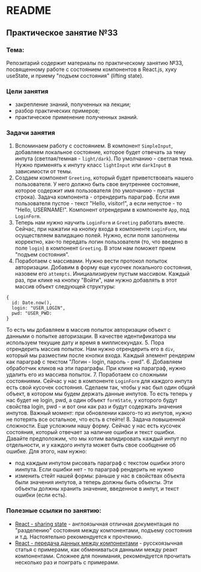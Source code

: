 # README

## Практическое занятие №33

### Тема:

Репозитарий содержит материалы по практическому занятию №33, посвященному работе с состоянием компонентов в React.js, хуку useState, и приему "подъем состояния" (lifting state).

### Цели занятия
- закрепление знаний, полученных на лекции;
- разбор практических примеров;
- практическое применение полученных знаний.

### Задачи занятия
1. Вспоминаем работу с состоянием. В компонент `SimpleInput`, добавляем локальное состояние, которое будет отвечать за тему инпута (светлая/темная - `light/dark`). По умолчанию - светлая тема. Нужно применять к инпуту класс `lightInput` или `darkInput` в зависимости от темы.
2. Создаем компонент `Greeting`, который будет приветствовать нашего пользователя. У него должно быть свое внутреннее состояние, которое содержит имя пользователя (по умолчанию - пустая строка). Задача компонента - отрендерить параграф. Если имя пользователя пустое - текст "Hello, visitor!", а если непустое - то "Hello, USERNAME!". Компонент отрендерим в компоненте `App`, под `LoginForm`.
3. Теперь нам нужно научить `LoginForm` и `Greeting` работать вместе. Сейчас, при нажатии на кнопку входа в компоненте `LoginForm`, мы осуществляем валидацию полей. Нужно, если поля заполнены корректно, как-то передать логин пользователя (то, что введено в поле `login`) в компонент `Greeting`. В этом нам поможет прием "подъем состояния".
4. Поработаем с массивами. Нужно вести протокол попыток авторизации. Добавим в форму еще кусочек локального состояния, назовем его `attempts`. Инициализируем пустым массивом. Каждый раз, при клике на кнопку "Войти", нам нужно добавлять в этот массив объект следующей структуры:
```
{
  id: Date.now(),
  login: "USER_LOGIN",
  pwd: "USER_PWD:
}
```

То есть мы добавляем в массив попыток авторизации объект с данными о попытке авторизации. В качестве идентификатора мы используем текущие дату и время в миллисекундах.
5. Пора отрендерить массив попыток. Нам нужно отрендерить его в `div`, который мы разместим после кнопки входа. Каждый элемент рендерим как параграф с текстом "Логин - login, пароль - pwd".
6. Добавляем обработчик кликов на эти параграфы. При клике на параграф, нужно удалить его из массива попыток.
7. Поработаем со сложными состояниями. Сейчас у нас в компоненте `LoginForm` для каждого инпута есть свой кусочек состояния. Сделаем так, чтобы у нас был один общий объект, в котором мы будем держать данные инпутов. То есть теперь у нас будет не login, pwd, а один объект `formState`, у которого будут свойства login, pwd - и вот они как раз и будут содержать значения инпутов. Важный момент: при обновлении какого-то из инпутов, нужно не потерять все остальное, что есть в стейте!
8. Задача повышенной сложности. Еще усложним нашу форму. Сейчас у нас есть кусочек состояния, который отвечает за наличие ошибки и текст ошибки. Давайте предположим, что мы хотим валидировать каждый инпут по отдельности, и у каждого инпута может быть свое сообщение об ошибке. Для этого, нам нужно:
 - под каждым инпутом рисовать параграф с текстом ошибки этого иинпута. Если ошибки нет - то параграф рендерить не нужно
 - изменить стейт нашей формы: раньше у нас в свойствах объекта были значения инпутов, а теперь должны быть объекты. Эти объекты должны хранить значение, введенное в инпут, и текст ошибки (если есть).

### Полезные ссылки по занятию:
 - [React - sharing state](https://react.dev/learn/sharing-state-between-components) - англоязычная отличная документация по "разделению" состояния между компонентами, подъему состояния и т.д. Настоятельно рекомендуется к прочтению.
 - [React - передача данных между компонентами](https://medium.com/@jmuse/%D0%BF%D0%B5%D1%80%D0%B5%D0%B4%D0%B0%D1%87%D0%B0-%D0%B4%D0%B0%D0%BD%D0%BD%D1%8B%D1%85-%D0%BC%D0%B5%D0%B6%D0%B4%D1%83-%D0%BA%D0%BE%D0%BC%D0%BF%D0%BE%D0%BD%D0%B5%D0%BD%D1%82%D0%B0%D0%BC%D0%B8-%D0%B2-react-d86394da2b50) - русскоязычная статья с примерами, как обмениваться данными между реакт компонентами. Сложнее для понимания, рекомендуется прочитать несколько раз и поиграть с примерами.
